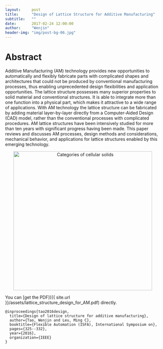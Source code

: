 ```yaml
---
layout:     post
title:      "Design of Lattice Structure for Additive Manufacturing"
subtitle:   ""
date:       2017-02-24 12:00:00
author:     "Wenjin"
header-img: "img/post-bg-06.jpg"
---
```


# Abstract

Additive Manufacturing (AM) technology provides new opportunities to automatically and flexibly fabricate parts with complicated shapes and architectures that could not be produced by conventional manufacturing processes, thus enabling unprecedented design flexibilities and application opportunities. The lattice structure possesses many superior properties to solid material and conventional structures. It is able to integrate more than one function into a physical part, which makes it attractive to a wide range of applications. With AM technology the lattice structure can be fabricated by adding material layer-by-layer directly from a Computer-Aided Design (CAD) model, rather than the conventional processes with complicated procedures. AM lattice structures have been intensively studied for more than ten years with significant progress having been made. This paper reviews and discusses AM processes, design methods and considerations, mechanical behavior, and applications for lattice structures enabled by this emerging technology.

<center>
<img src="{{ site.url }}/post_img/lattice_structure/fig_1.PNG" alt="Categories of cellular solids" width="450">
</center>

You can [get the PDF]({{ site.url }}/assets/lattice_structure_design_for_AM.pdf) directly.

```
@inproceedings{tao2016design,
  title={Design of lattice structure for additive manufacturing},
  author={Tao, Wenjin and Leu, Ming C},
  booktitle={Flexible Automation (ISFA), International Symposium on},
  pages={325--332},
  year={2016},
  organization={IEEE}
}
```



